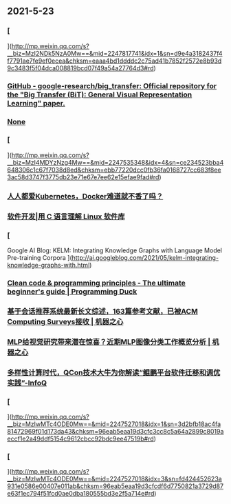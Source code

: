
## 2021-5-23

### [
](http://mp.weixin.qq.com/s?__biz=MzI2NDk5NzA0Mw==&mid=2247817741&idx=1&sn=d9e4a3182437f4f7791ae7fe9ef0ecea&chksm=eaaa4bd1ddddc2c75ad41b7852f2572e8b93d9c3483f5f04dca008819bcd07f49a54a27764d3#rd)

### [GitHub - google-research/big_transfer: Official repository for the "Big Transfer (BiT): General Visual Representation Learning" paper.](https://github.com/google-research/big_transfer)

### [None](http://tutorials.jenkov.com/java-concurrency/concurrency-vs-parallelism.html)

### [
](http://mp.weixin.qq.com/s?__biz=MzI4MDYzNzg4Mw==&mid=2247535348&idx=4&sn=ce234523bba4648306c1c67f7038d8ed&chksm=ebb77220dcc0fb36fa0168727cc683f8ee3ac58d3747f3775db23e71e67e7ee62e15efae9fad#rd)

### [人人都爱Kubernetes，Docker难道就不香了吗？](https://xie.infoq.cn/article/2bae55dc12120da329a63f75e)

### [软件开发|用 C 语言理解 Linux 软件库](https://linux.cn/article-13413-1.html)

### [
Google AI Blog: KELM: Integrating Knowledge Graphs with Language Model Pre-training Corpora
](http://ai.googleblog.com/2021/05/kelm-integrating-knowledge-graphs-with.html)

### [Clean code & programming principles - The ultimate beginner's guide | Programming Duck](https://programmingduck.com/articles/programming-principles-introduction)

### [基于会话推荐系统最新长文综述，163篇参考文献，已被ACM Computing Surveys接收 | 机器之心](https://www.jiqizhixin.com/articles/2021-05-23-3)

### [MLP给视觉研究带来潜在惊喜？近期MLP图像分类工作概览分析 | 机器之心](https://www.jiqizhixin.com/articles/2021-05-23)

### [多样性计算时代，QCon技术大牛为你解读“鲲鹏平台软件迁移和调优实践”-InfoQ](https://www.infoq.cn/article/vf0KHqSVh42GmCBBHGbf)

### [
](http://mp.weixin.qq.com/s?__biz=MzIwMTc4ODE0Mw==&mid=2247527018&idx=1&sn=3d2bfb18ac4fa81472969f01d173da43&chksm=96eab5eaa19d3cfc3cc8c5a64a2899c8019aeccf1e2a49ddf5154c9612cbcc92bdc9ee47519b#rd)

### [
](http://mp.weixin.qq.com/s?__biz=MzIwMTc4ODE0Mw==&mid=2247527018&idx=3&sn=fd424452623a931e0586e00407e011ab&chksm=96eab5eaa19d3cfcdf6d7750821a3729d87e63f1ec794f51fcd0ae0dba180555bd3e2f5a714e#rd)
